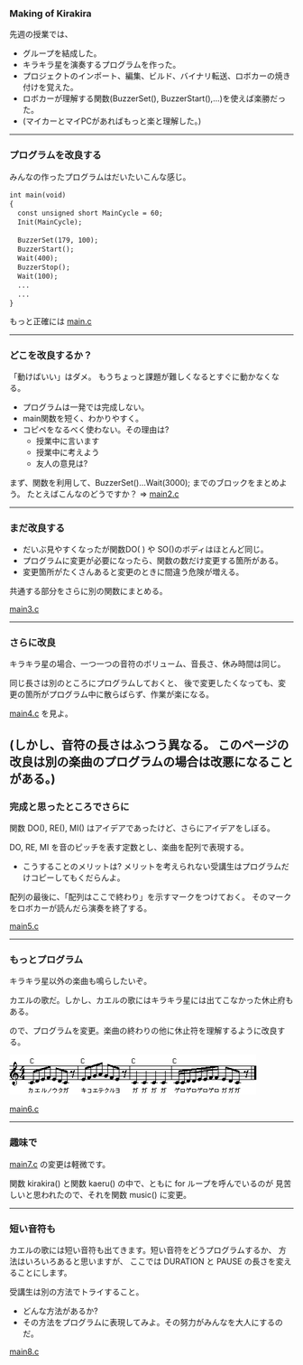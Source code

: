 ### Making of Kirakira

先週の授業では、

* グループを結成した。
* キラキラ星を演奏するプログラムを作った。
* プロジェクトのインポート、編集、ビルド、バイナリ転送、ロボカーの焼き付けを覚えた。
* ロボカーが理解する関数(BuzzerSet(), BuzzerStart(),...)を使えば楽勝だった。
* (マイカーとマイPCがあればもっと楽と理解した。)

____
### プログラムを改良する

みんなの作ったプログラムはだいたいこんな感じ。

    int main(void)
    {
      const unsigned short MainCycle = 60;
      Init(MainCycle);

      BuzzerSet(179, 100);
      BuzzerStart();
      Wait(400);
      BuzzerStop();
      Wait(100);
      ...
      ...
    }

もっと正確には
[main.c](main.html)
____

### どこを改良するか？

「動けばいい」はダメ。
もうちょっと課題が難しくなるとすぐに動かなくなる。

* プログラムは一発では完成しない。
* main関数を短く、わかりやすく。
* コピペをなるべく使わない。その理由は?
    * 授業中に言います
    * 授業中に考えよう
    * 友人の意見は?

まず、関数を利用して、BuzzerSet()...Wait(3000); までのブロックをまとめよう。
たとえばこんなのどうですか？ => 
[main2.c](main2.html)

____

### まだ改良する

* だいぶ見やすくなったが関数DO( ) や SO()のボディはほとんど同じ。
* プログラムに変更が必要になったら、関数の数だけ変更する箇所がある。
* 変更箇所がたくさんあると変更のときに間違う危険が増える。

共通する部分をさらに別の関数にまとめる。

[main3.c](main3.html)

____

### さらに改良

キラキラ星の場合、一つ一つの音符のボリューム、音長さ、休み時間は同じ。

同じ長さは別のところにプログラムしておくと、
後で変更したくなっても、変更の箇所がプログラム中に散らばらず、作業が楽になる。

[main4.c](main4.html) を見よ。

(しかし、音符の長さはふつう異なる。
このページの改良は別の楽曲のプログラムの場合は改悪になることがある。)
----

### 完成と思ったところでさらに

関数 DO(), RE(), MI() はアイデアであったけど、さらにアイデアをしぼる。

DO, RE, MI を音のピッチを表す定数とし、楽曲を配列で表現する。

* こうすることのメリットは? メリットを考えられない受講生はプログラムだけコピーしてもくだらんよ。 

配列の最後に、「配列はここで終わり」を示すマークをつけておく。
そのマークをロボカーが読んだら演奏を終了する。

[main5.c](main5.html)

----

### もっとプログラム

キラキラ星以外の楽曲も鳴らしたいぞ。

カエルの歌だ。しかし、カエルの歌にはキラキラ星には出てこなかった休止府もある。

ので、プログラムを変更。楽曲の終わりの他に休止符を理解するように改良する。

![カエルの歌](images/kaeru.gif "from http://www.tama.or.jp/~tane/tmtebiki/kaeru.html")

[main6.c](main6.html)


----

### 趣味で

[main7.c](main7.html) の変更は軽微です。

関数 kirakira() と関数 kaeru() の中で、ともに for ループを呼んでいるのが
見苦しいと思われたので、それを関数 music() に変更。

----

### 短い音符も

カエルの歌には短い音符も出てきます。短い音符をどうプログラムするか、
方法はいろいろあると思いますが、
ここでは DURATION と PAUSE の長さを変えることにします。

受講生は別の方法でトライすること。

* どんな方法があるか?
* その方法をプログラムに表現してみよ。その努力がみんなを大人にするのだ。

[main8.c](main8.html)








